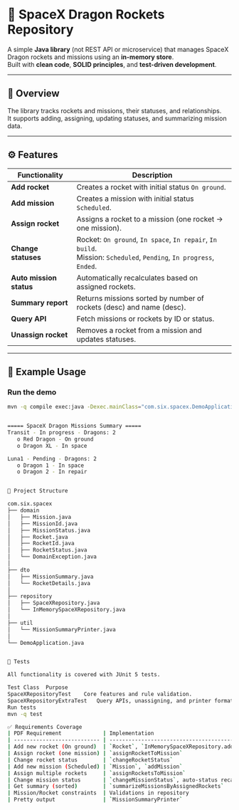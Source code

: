 # 🚀 SpaceX Dragon Rockets Repository

A simple **Java library** (not REST API or microservice) that manages SpaceX Dragon rockets and missions using an **in-memory store**.  
Built with **clean code**, **SOLID principles**, and **test-driven development**.

---

## 📘 Overview

The library tracks rockets and missions, their statuses, and relationships.  
It supports adding, assigning, updating statuses, and summarizing mission data.

---

## ⚙️ Features

| Functionality | Description |
|----------------|-------------|
| **Add rocket** | Creates a rocket with initial status `On ground`. |
| **Add mission** | Creates a mission with initial status `Scheduled`. |
| **Assign rocket** | Assigns a rocket to a mission (one rocket → one mission). |
| **Change statuses** | Rocket: `On ground`, `In space`, `In repair`, `In build`.<br>Mission: `Scheduled`, `Pending`, `In progress`, `Ended`. |
| **Auto mission status** | Automatically recalculates based on assigned rockets. |
| **Summary report** | Returns missions sorted by number of rockets (desc) and name (desc). |
| **Query API** | Fetch missions or rockets by ID or status. |
| **Unassign rocket** | Removes a rocket from a mission and updates statuses. |

---

## 🧩 Example Usage

### Run the demo
```bash
mvn -q compile exec:java -Dexec.mainClass="com.six.spacex.DemoApplication"


===== SpaceX Dragon Missions Summary =====
Transit - In progress - Dragons: 2
   o Red Dragon - On ground
   o Dragon XL - In space

Luna1 - Pending - Dragons: 2
   o Dragon 1 - In space
   o Dragon 2 - In repair


🧱 Project Structure

com.six.spacex
├── domain
│   ├── Mission.java
│   ├── MissionId.java
│   ├── MissionStatus.java
│   ├── Rocket.java
│   ├── RocketId.java
│   ├── RocketStatus.java
│   └── DomainException.java
│
├── dto
│   ├── MissionSummary.java
│   └── RocketDetails.java
│
├── repository
│   ├── SpaceXRepository.java
│   └── InMemorySpaceXRepository.java
│
├── util
│   └── MissionSummaryPrinter.java
│
└── DemoApplication.java


🧪 Tests

All functionality is covered with JUnit 5 tests.

Test Class	Purpose
SpaceXRepositoryTest	Core features and rule validation.
SpaceXRepositoryExtraTest	Query APIs, unassigning, and printer formatting.
Run tests
mvn -q test

✅ Requirements Coverage
| PDF Requirement             | Implementation                                   | Test                                                                                  |
| --------------------------- | ------------------------------------------------ | ------------------------------------------------------------------------------------- |
| Add new rocket (On ground)  | `Rocket`, `InMemorySpaceXRepository.addRocket`   | `addRocket_defaultsToOnGround`                                                        |
| Assign rocket (one mission) | `assignRocketToMission`                          | `cannotAssignRocketTwice`                                                             |
| Change rocket status        | `changeRocketStatus`                             | `cannotSetInSpaceWithoutMission`, `changeRocketStatus_toInRepair_makesMissionPending` |
| Add new mission (Scheduled) | `Mission`, `addMission`                          | `addMission_defaultsToScheduled`                                                      |
| Assign multiple rockets     | `assignRocketsToMission`                         | `summary_ordersByDragonCountDesc_thenNameDesc`                                        |
| Change mission status       | `changeMissionStatus`, auto-status recalculation | `cannotEndMissionWithAssignedRockets`, `autoStatusRecalc`                             |
| Get summary (sorted)        | `summarizeMissionsByAssignedRockets`             | `summary_ordersByDragonCountDesc_thenNameDesc`                                        |
| Mission/Rocket constraints  | Validations in repository                        | All rule-based tests                                                                  |
| Pretty output               | `MissionSummaryPrinter`                          | `missionSummaryPrinter_formatsLikeExample`                                            |

